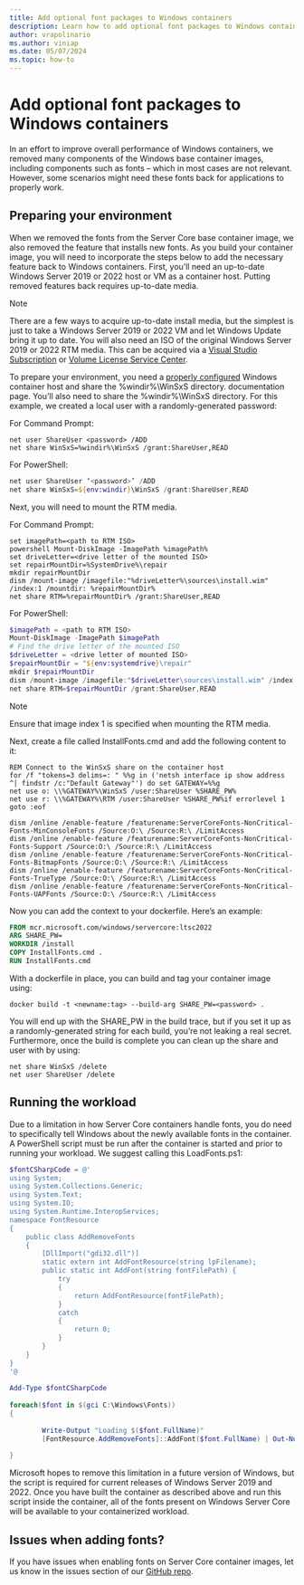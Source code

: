 ```yaml
---
title: Add optional font packages to Windows containers
description: Learn how to add optional font packages to Windows container images
author: vrapolinario
ms.author: viniap
ms.date: 05/07/2024
ms.topic: how-to
---
```


# Add optional font packages to Windows containers

In an effort to improve overall performance of Windows containers, we removed many components of the Windows base container images, including components such as fonts – which in most cases are not relevant. However, some scenarios might need these fonts back for applications to properly work.

## Preparing your environment

When we removed the fonts from the Server Core base container image, we also removed the feature that installs new fonts. As you build your container image, you will need to incorporate the steps below to add the necessary feature back to Windows containers. First, you’ll need an up-to-date Windows Server 2019 or 2022 host or VM as a container host. Putting removed features back requires up-to-date media.

> [!NOTE]
> There are a few ways to acquire up-to-date install media, but the simplest is just to take a Windows Server 2019 or 2022 VM and let Windows Update bring it up to date.
> You will also need an ISO of the original Windows Server 2019 or 2022 RTM media. This can be acquired via a [Visual Studio Subscription](https://my.visualstudio.com/Download) or [Volume License Service Center](https://www.microsoft.com/licensing/servicecenter/).

To prepare your environment, you need a [properly configured](../quick-start/set-up-environment.md) Windows container host and share the %windir%\WinSxS directory. documentation page. You’ll also need to share the %windir%\WinSxS directory. For this example, we created a local user with a randomly-generated password:

For Command Prompt:

```dos
net user ShareUser <password> /ADD
net share WinSxS=%windir%\WinSxS /grant:ShareUser,READ
```

For PowerShell:

```powershell
net user ShareUser ‘<password>’ /ADD
net share WinSxS=${env:windir}\WinSxS /grant:ShareUser,READ
```

Next, you will need to mount the RTM media.

For Command Prompt:

```dos
set imagePath=<path to RTM ISO>
powershell Mount-DiskImage -ImagePath %imagePath%
set driveLetter=<drive letter of the mounted ISO>
set repairMountDir=%SystemDrive%\repair
mkdir repairMountDir
dism /mount-image /imagefile:"%driveLetter%\sources\install.wim" /index:1 /mountdir: %repairMountDir%
net share RTM=%repairMountDir% /grant:ShareUser,READ
```

For PowerShell:

```powershell
$imagePath = <path to RTM ISO>
Mount-DiskImage -ImagePath $imagePath
# Find the drive letter of the mounted ISO
$driveLetter = <drive letter of mounted ISO>
$repairMountDir = "${env:systemdrive}\repair"
mkdir $repairMountDir
dism /mount-image /imagefile:"$driveLetter\sources\install.wim" /index:1 /mountdir: $repairMountDir
net share RTM=$repairMountDir /grant:ShareUser,READ
```

> [!NOTE]
> Ensure that image index 1 is specified when mounting the RTM media.

Next, create a file called InstallFonts.cmd and add the following content to it:

```dos
REM Connect to the WinSxS share on the container host
for /f "tokens=3 delims=: " %%g in ('netsh interface ip show address ^| findstr /c:"Default Gateway"') do set GATEWAY=%%g
net use o: \\%GATEWAY%\WinSxS /user:ShareUser %SHARE_PW%
net use r: \\%GATEWAY%\RTM /user:ShareUser %SHARE_PW%if errorlevel 1 goto :eof
 
dism /online /enable-feature /featurename:ServerCoreFonts-NonCritical-Fonts-MinConsoleFonts /Source:O:\ /Source:R:\ /LimitAccess
dism /online /enable-feature /featurename:ServerCoreFonts-NonCritical-Fonts-Support /Source:O:\ /Source:R:\ /LimitAccess
dism /online /enable-feature /featurename:ServerCoreFonts-NonCritical-Fonts-BitmapFonts /Source:O:\ /Source:R:\ /LimitAccess
dism /online /enable-feature /featurename:ServerCoreFonts-NonCritical-Fonts-TrueType /Source:O:\ /Source:R:\ /LimitAccess
dism /online /enable-feature /featurename:ServerCoreFonts-NonCritical-Fonts-UAPFonts /Source:O:\ /Source:R:\ /LimitAccess
```

Now you can add the context to your dockerfile. Here’s an example:

```dockerfile
FROM mcr.microsoft.com/windows/servercore:ltsc2022
ARG SHARE_PW=
WORKDIR /install
COPY InstallFonts.cmd .
RUN InstallFonts.cmd
```

With a dockerfile in place, you can build and tag your container image using:

```dos
docker build -t <newname:tag> --build-arg SHARE_PW=<password> .
```

You will end up with the SHARE_PW in the build trace, but if you set it up as a randomly-generated string for each build, you’re not leaking a real secret. Furthermore, once the build is complete you can clean up the share and user with by using:

```dos
net share WinSxS /delete
net user ShareUser /delete
```

## Running the workload

Due to a limitation in how Server Core containers handle fonts, you do need to specifically tell Windows about the newly available fonts in the container. A PowerShell script must be run after the container is started and prior to running your workload.  We suggest calling this LoadFonts.ps1:

```powershell
$fontCSharpCode = @'
using System;
using System.Collections.Generic;
using System.Text;
using System.IO;
using System.Runtime.InteropServices;
namespace FontResource
{
    public class AddRemoveFonts
    {
        [DllImport("gdi32.dll")]
        static extern int AddFontResource(string lpFilename);
        public static int AddFont(string fontFilePath) {
            try 
            {
                return AddFontResource(fontFilePath);
            }
            catch
            {
                return 0;
            }
        }
    }
}
'@
 
Add-Type $fontCSharpCode
 
foreach($font in $(gci C:\Windows\Fonts))
{
 
        Write-Output "Loading $($font.FullName)"
        [FontResource.AddRemoveFonts]::AddFont($font.FullName) | Out-Null
 
}
```

Microsoft hopes to remove this limitation in a future version of Windows, but the script is required for current releases of Windows Server 2019 and 2022. Once you have built the container as described above and run this script inside the container, all of the fonts present on Windows Server Core will be available to your containerized workload.

## Issues when adding fonts?

If you have issues when enabling fonts on Server Core container images, let us know in the issues section of our [GitHub repo](https://github.com/microsoft/Windows-Containers/).
